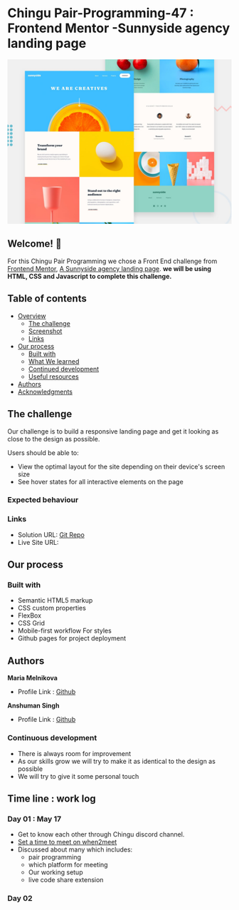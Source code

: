 # Chingu Pair-Programming-47 :  Frontend Mentor -Sunnyside agency landing page

![Design preview for the Single-page developer portfolio coding challenge](./design/desktop-preview.jpg)

## Welcome! 👋

 For this Chingu Pair Programming we chose a Front End challenge from [Frontend Mentor](https://www.frontendmentor.io),
 [A Sunnyside agency landing page](https://www.frontendmentor.io/challenges/sunnyside-agency-landing-page-7yVs3B6ef).
 **we will be using HTML, CSS and Javascript to complete this challenge.**

## Table of contents

- [Overview](#overview)
  - [The challenge](#the-challenge)
  - [Screenshot](#screenshot)
  - [Links](#links)
- [Our process](#my-process)
  - [Built with](#built-with)
  - [What We learned](#what-we-learned)
  - [Continued development](#continued-development)
  - [Useful resources](#useful-resources)
- [Authors](#author)
- [Acknowledgments](#acknowledgments)

## The challenge

Our challenge is to build a responsive landing page and get it looking as close to the design as possible.
<br>

Users should be able to:

- View the optimal layout for the site depending on their device's screen size
- See hover states for all interactive elements on the page

### Expected behaviour

### Links

- Solution URL: [Git Repo](https://github.com/BlueDragn/pair-coding-47)
- Live Site URL:

## Our process

### Built with

- Semantic HTML5 markup
- CSS custom properties
- FlexBox
- CSS Grid
- Mobile-first workflow
 For styles
- Github pages for project deployment

## Authors

**Maria Melnikova**

- Profile Link : [Github]( https://github.com/mariagoldamg)

**Anshuman Singh**

- Profile Link : [Github](https://github.com/BlueDragn)

### Continuous development

- There is always room for improvement
- As our skills grow we will try to make it as identical to the design as possible
- We will try to give it some personal touch
  
## Time line : work log

### Day 01 : May 17

- Get to know each other through Chingu discord channel.
- [Set a time to meet on when2meet](https://www.when2meet.com/?19527638-cw1jk)
- Discussed about many which includes: <br>
  - pair programming <br>
  - which platform  for meeting <br>
  - Our working setup
  - live code share extension

### Day 02
